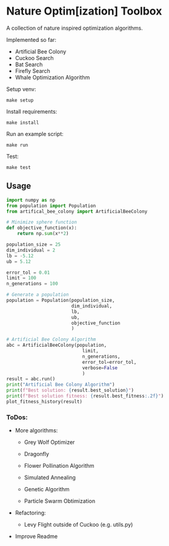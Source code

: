 # Nature Optim[ization] Toolbox
A collection of nature inspired optimization algorithms.  

Implemented so far:  
- Artificial Bee Colony  
- Cuckoo Search  
- Bat Search
- Firefly Search
- Whale Optimization Algorithm  

Setup venv:  
```
make setup
```

Install requirements:  
```
make install
```

Run an example script:  
```
make run
```

Test:  
```
make test
```

## Usage

```python
import numpy as np
from population import Population
from artifical_bee_colony import ArtificialBeeColony

# Minimize sphere function
def objective_function(x):
    return np.sum(x**2)

population_size = 25       
dim_individual = 2          
lb = -5.12                  
ub = 5.12                   

error_tol = 0.01
limit = 100                 
n_generations = 100         

# Generate a population
population = Population(population_size, 
                        dim_individual, 
                        lb, 
                        ub, 
                        objective_function
                        )

# Artificial Bee Colony Algorithm
abc = ArtificialBeeColony(population, 
                            limit, 
                            n_generations,
                            error_tol=error_tol,
                            verbose=False
                            )   
result = abc.run()
print("Artificial Bee Colony Algorithm")
print(f"Best solution: {result.best_solution}")
print(f"Best solution fitness: {result.best_fitness:.2f}")
plot_fitness_history(result)
```

### ToDos:  
- More algorithms:
    - Grey Wolf Optimizer
    - Dragonfly
    - Flower Pollination Algorithm

    - Simulated Annealing
    - Genetic Algorithm
    - Particle Swarm Obtimization

- Refactoring:
    - Levy Flight outside of Cuckoo (e.g. utils.py)
- Improve Readme